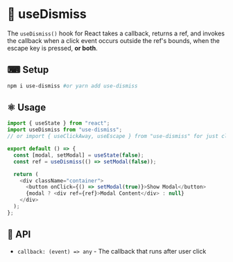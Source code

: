 # 🧹 useDismiss

The `useDismiss()` hook for React takes a callback, returns a ref, and invokes the callback when a click event occurs outside the ref's bounds, when the escape key is pressed, **or both**.

## ⌨ Setup

```sh
npm i use-dismiss #or yarn add use-dismiss
```

## ⚛ Usage
```javascript
import { useState } from "react";
import useDismiss from "use-dismiss";
// or import { useClickAway, useEscape } from "use-dismiss" for just click away or escape listeners

export default () => {
  const [modal, setModal] = useState(false);
  const ref = useDismiss(() => setModal(false));

  return (
    <div className="container">
      <button onClick={() => setModal(true)}>Show Modal</button>
      {modal ? <div ref={ref}>Modal Content</div> : null}
    </div>
  );
};
```

## 📄 API

- `callback: (event) => any` - The callback that runs after user click
